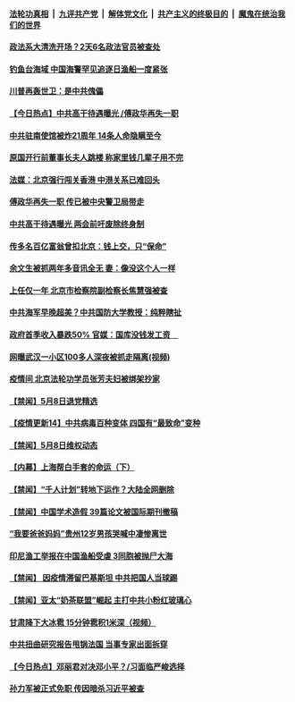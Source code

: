 ####  [法轮功真相](../../../../basic/blob/master/README.md?t=05091801) &nbsp;|&nbsp; [九评共产党](../../../../9ping.md/blob/master/README.md?t=05091801) &nbsp;|&nbsp; [解体党文化](../../../../jtdwh.md/blob/master/README.md?t=05091801)  &nbsp;|&nbsp; [共产主义的终极目的](../../../../gczydzjmd.md/blob/master/README.md?t=05091801) &nbsp;|&nbsp; [魔鬼在统治我们的世界](../../../../mgztzwmdsj.md/blob/master/README.md?t=05091801) 

#### [政法系大清洗开场？2天6名政法官员被查处](../pages/prog204/a102842725.md?t=05091801) 

#### [钓鱼台海域 中国海警罕见追逐日渔船一度紧张](../pages/prog204/a102842703.md?t=05091801) 

#### [川普再轰世卫：是中共傀儡](../pages/prog204/a102842721.md?t=05091801) 

#### [【今日热点】中共高干待遇曝光 /傅政华再失一职](../pages/prog204/a102842673.md?t=05091801) 

#### [中共驻南使馆被炸21周年 14条人命隐瞒至今](../pages/prog204/a102842699.md?t=05091801) 

#### [原国开行前董事长夫人跳楼 称家里钱几辈子用不完](../pages/prog204/a102842647.md?t=05091801) 

#### [法媒：北京强行闯关香港 中港关系已难回头](../pages/prog204/a102842641.md?t=05091801) 

#### [傅政华再失一职 传已被中央警卫局带走](../pages/prog204/a102842625.md?t=05091801) 

#### [中共高干待遇曝光 两会前吁废除终身制](../pages/prog204/a102842609.md?t=05091801) 

#### [传多名百亿富翁曾扣北京：钱上交，只“保命”](../pages/prog204/a102842576.md?t=05091801) 

#### [余文生被抓两年多音讯全无 妻：像没这个人一样](../pages/prog204/a102842577.md?t=05091801) 

#### [上任仅一年  北京市检察院副检察长焦慧强被查](../pages/prog204/a102842534.md?t=05091801) 

#### [中共海军早晚超美？中共国防大学教授：纯粹瞎扯](../pages/prog204/a102842529.md?t=05091801) 

#### [政府首季收入暴跌50% 官媒：国库没钱发工资　](../pages/prog204/a102842498.md?t=05091801) 

#### [网曝武汉一小区100多人深夜被抓走隔离(视频)](../pages/prog204/a102842426.md?t=05091801) 

#### [疫情间 北京法轮功学员张芳夫妇被绑架抄家](../pages/prog204/a102842352.md?t=05091801) 

#### [【禁闻】5月8日退党精选](../pages/prog204/a102842330.md?t=05091801) 

#### [【疫情更新14】中共病毒百种变体 四国有“最致命”变种](../pages/prog204/a102837981.md?t=05091801) 

#### [【禁闻】5月8日维权动态](../pages/prog204/a102842323.md?t=05091801) 

#### [【内幕】上海帮白手套的命运（下）](../pages/prog204/a102842347.md?t=05091801) 

#### [【禁闻】“千人计划”转地下运作？大陆全网删除](../pages/prog204/a102842290.md?t=05091801) 

#### [【禁闻】中国学术造假 39篇论文被国际期刊撤稿](../pages/prog204/a102842287.md?t=05091801) 

#### [“我要爸爸妈妈”贵州12岁男孩哭喊中凄惨离世](../pages/prog204/a102839231.md?t=05091801) 

#### [印尼渔工举报在中国渔船受虐 3同胞被抛尸大海](../pages/prog204/a102842161.md?t=05091801) 

#### [【禁闻】 因疫情滞留巴基斯坦 中共把国人当球踢](../pages/prog204/a102842225.md?t=05091801) 

#### [【禁闻】亚太“奶茶联盟”崛起  主打中共小粉红玻璃心](../pages/prog204/a102842191.md?t=05091801) 

#### [甘肃降下大冰雹 15分钟雹积1米深（视频）](../pages/prog204/a102842126.md?t=05091801) 

#### [中共扭曲研究报告甩锅法国 当事专家出面拆穿](../pages/prog204/a102842091.md?t=05091801) 

#### [【今日热点】邓丽君对决邓小平？/习面临严峻选择](../pages/prog204/a102841792.md?t=05091801) 

#### [孙力军被正式免职 传因暗杀习近平被查](../pages/prog204/a102841850.md?t=05091801) 


